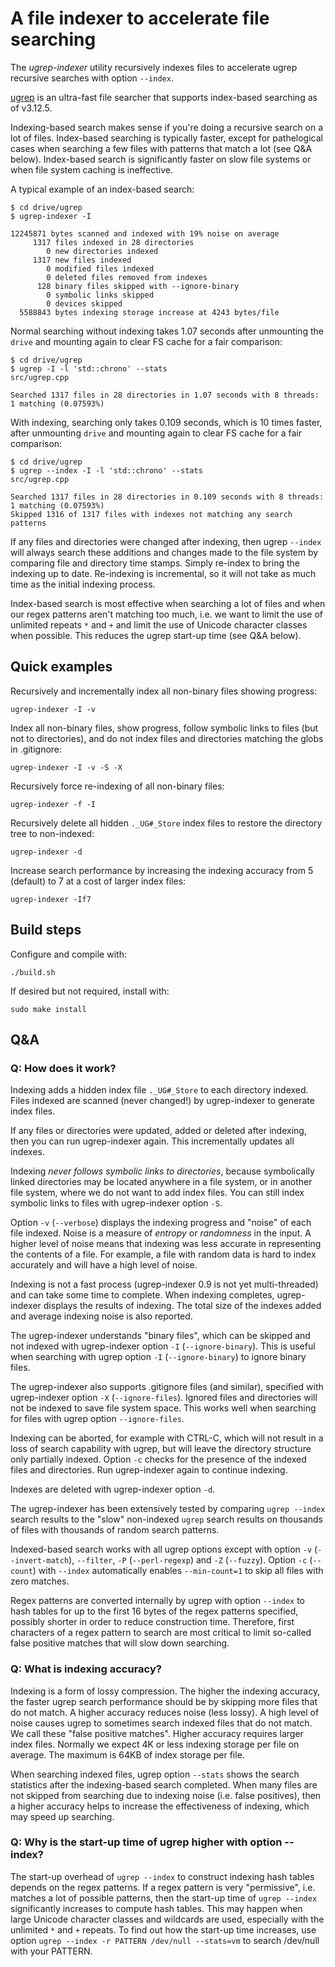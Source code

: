 A file indexer to accelerate file searching
===========================================

The *ugrep-indexer* utility recursively indexes files to accelerate ugrep
recursive searches with option `--index`.

[ugrep](https://github.com/Genivia/ugrep) is an ultra-fast file searcher that
supports index-based searching as of v3.12.5.

Indexing-based search makes sense if you're doing a recursive search on a lot
of files.  Index-based searching is typically faster, except for pathelogical
cases when searching a few files with patterns that match a lot (see Q&A
below).  Index-based search is significantly faster on slow file systems or
when file system caching is ineffective.

A typical example of an index-based search:

    $ cd drive/ugrep
    $ ugrep-indexer -I

    12245871 bytes scanned and indexed with 19% noise on average
         1317 files indexed in 28 directories
            0 new directories indexed
         1317 new files indexed
            0 modified files indexed
            0 deleted files removed from indexes
          128 binary files skipped with --ignore-binary
            0 symbolic links skipped
            0 devices skipped
      5588843 bytes indexing storage increase at 4243 bytes/file

Normal searching without indexing takes 1.07 seconds after unmounting the
`drive` and mounting again to clear FS cache for a fair comparison:

    $ cd drive/ugrep
    $ ugrep -I -l 'std::chrono' --stats
    src/ugrep.cpp

    Searched 1317 files in 28 directories in 1.07 seconds with 8 threads: 1 matching (0.07593%)

With indexing, searching only takes 0.109 seconds, which is 10 times faster,
after unmounting `drive` and mounting again to clear FS cache for a fair
comparison:

    $ cd drive/ugrep
    $ ugrep --index -I -l 'std::chrono' --stats
    src/ugrep.cpp

    Searched 1317 files in 28 directories in 0.109 seconds with 8 threads: 1 matching (0.07593%)
    Skipped 1316 of 1317 files with indexes not matching any search patterns

If any files and directories were changed after indexing, then ugrep `--index`
will always search these additions and changes made to the file system by
comparing file and directory time stamps.  Simply re-index to bring the
indexing up to date.  Re-indexing is incremental, so it will not take as much
time as the initial indexing process.

Index-based search is most effective when searching a lot of files and when our
regex patterns aren't matching too much, i.e. we want to limit the use of
unlimited repeats `*` and `+` and limit the use of Unicode character classes
when possible.  This reduces the ugrep start-up time (see Q&A below).

Quick examples
--------------

Recursively and incrementally index all non-binary files showing progress:

    ugrep-indexer -I -v

Index all non-binary files, show progress, follow symbolic links to files (but
not to directories), and do not index files and directories matching the globs
in .gitignore:

    ugrep-indexer -I -v -S -X

Recursively force re-indexing of all non-binary files:

    ugrep-indexer -f -I

Recursively delete all hidden `._UG#_Store` index files to restore the
directory tree to non-indexed:

    ugrep-indexer -d

Increase search performance by increasing the indexing accuracy from 5
(default) to 7 at a cost of larger index files:

    ugrep-indexer -If7

Build steps
-----------

Configure and compile with:

    ./build.sh

If desired but not required, install with:

    sudo make install

Q&A
---

### Q: How does it work?

Indexing adds a hidden index file `._UG#_Store` to each directory indexed.
Files indexed are scanned (never changed!) by ugrep-indexer to generate index
files.

If any files or directories were updated, added or deleted after indexing, then
you can run ugrep-indexer again.  This incrementally updates all indexes.

Indexing *never follows symbolic links to directories*, because symbolically
linked directories may be located anywhere in a file system, or in another file
system, where we do not want to add index files.  You can still index symbolic
links to files with ugrep-indexer option `-S`.

Option `-v` (`--verbose`) displays the indexing progress and "noise" of each
file indexed.  Noise is a measure of *entropy* or *randomness* in the input.  A
higher level of noise means that indexing was less accurate in representing the
contents of a file.  For example, a file with random data is hard to index
accurately and will have a high level of noise.

Indexing is not a fast process (ugrep-indexer 0.9 is not yet multi-threaded)
and can take some time to complete.  When indexing completes, ugrep-indexer
displays the results of indexing.  The total size of the indexes added and
average indexing noise is also reported.

The ugrep-indexer understands "binary files", which can be skipped and not
indexed with ugrep-indexer option `-I` (`--ignore-binary`).  This is useful
when searching with ugrep option `-I` (`--ignore-binary`) to ignore binary
files.

The ugrep-indexer also supports .gitignore files (and similar), specified with
ugrep-indexer option `-X` (`--ignore-files`).  Ignored files and directories
will not be indexed to save file system space.  This works well when searching
for files with ugrep option `--ignore-files`.

Indexing can be aborted, for example with CTRL-C, which will not result in a
loss of search capability with ugrep, but will leave the directory structure
only partially indexed.  Option `-c` checks for the presence of the indexed
files and directories.  Run ugrep-indexer again to continue indexing.

Indexes are deleted with ugrep-indexer option `-d`.

The ugrep-indexer has been extensively tested by comparing `ugrep --index`
search results to the "slow" non-indexed `ugrep` search results on thousands of
files with thousands of random search patterns.

Indexed-based search works with all ugrep options except with option `-v`
(`--invert-match`), `--filter`, `-P` (`--perl-regexp`) and `-Z` (`--fuzzy`).
Option `-c` (`--count`) with `--index` automatically enables `--min-count=1` to
skip all files with zero matches.

Regex patterns are converted internally by ugrep with option `--index` to hash
tables for up to the first 16 bytes of the regex patterns specified, possibly
shorter in order to reduce construction time.  Therefore, first characters of a
regex pattern to search are most critical to limit so-called false positive
matches that will slow down searching.

### Q: What is indexing accuracy?

Indexing is a form of lossy compression.  The higher the indexing accuracy, the
faster ugrep search performance should be by skipping more files that do not
match.  A higher accuracy reduces noise (less lossy).  A high level of noise
causes ugrep to sometimes search indexed files that do not match.  We call
these "false positive matches".  Higher accuracy requires larger index files.
Normally we expect 4K or less indexing storage per file on average.  The
maximum is 64KB of index storage per file.

When searching indexed files, ugrep option `--stats` shows the search
statistics after the indexing-based search completed.  When many files are not
skipped from searching due to indexing noise (i.e. false positives), then a
higher accuracy helps to increase the effectiveness of indexing, which may
speed up searching.

### Q: Why is the start-up time of ugrep higher with option --index?

The start-up overhead of `ugrep --index` to construct indexing hash tables
depends on the regex patterns.  If a regex pattern is very "permissive", i.e.
matches a lot of possible patterns, then the start-up time of `ugrep --index`
significantly increases to compute hash tables.  This may happen when large
Unicode character classes and wildcards are used, especially with the unlimited
`*` and `+` repeats.  To find out how the start-up time increases, use option
`ugrep --index -r PATTERN /dev/null --stats=vm` to search /dev/null with your
PATTERN.
